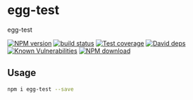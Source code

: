 # egg-test

egg-test

[![NPM version][npm-image]][npm-url]
[![build status][travis-image]][travis-url]
[![Test coverage][codecov-image]][codecov-url]
[![David deps][david-image]][david-url]
[![Known Vulnerabilities][snyk-image]][snyk-url]
[![NPM download][download-image]][download-url]

[npm-image]: https://img.shields.io/npm/v/egg-test.svg?style=flat-square
[npm-url]: https://npmjs.org/package/egg-test
[travis-image]: https://img.shields.io/travis/{{org}}/egg-test.svg?style=flat-square
[travis-url]: https://travis-ci.org/{{org}}/egg-test
[codecov-image]: https://codecov.io/gh/{{org}}/egg-test/branch/master/graph/badge.svg
[codecov-url]: https://codecov.io/gh/{{org}}/egg-test
[david-image]: https://img.shields.io/david/{{org}}/egg-test.svg?style=flat-square
[david-url]: https://david-dm.org/{{org}}/egg-test
[snyk-image]: https://snyk.io/test/npm/egg-test/badge.svg?style=flat-square
[snyk-url]: https://snyk.io/test/npm/egg-test
[download-image]: https://img.shields.io/npm/dm/egg-test.svg?style=flat-square
[download-url]: https://npmjs.org/package/egg-test

## Usage

```bash
npm i egg-test --save
```
